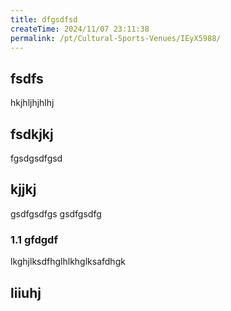 ```yaml
---
title: dfgsdfsd
createTime: 2024/11/07 23:11:38
permalink: /pt/Cultural-Sports-Venues/IEyX5988/
---
```


## fsdfs
hkjhljhjhlhj
## fsdkjkj

fgsdgsdfgsd

## kjjkj

gsdfgsdfgs
gsdfgsdfg

### 1.1 gfdgdf


lkghjlksdfhglhlkhglksafdhgk

## liiuhj

